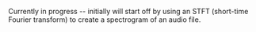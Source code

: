 Currently in progress -- initially will start off by using an STFT (short-time Fourier transform) to create a spectrogram of an audio file.
